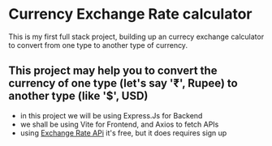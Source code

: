 # Currency Exchange Rate calculator

This is my first full stack project, building up an currecy exchange calculator to convert from one type to another type of currency.

## This project may help you to convert the currency of one type (let's say '₹', Rupee) to another type (like '$', USD)


* in this project we will be using Express.Js for Backend
* we shall be using Vite for Frontend, and Axios to fetch APIs
* using [Exchange Rate APi](https://exchangeratesapi.io/)
it's free, but it does requires sign up